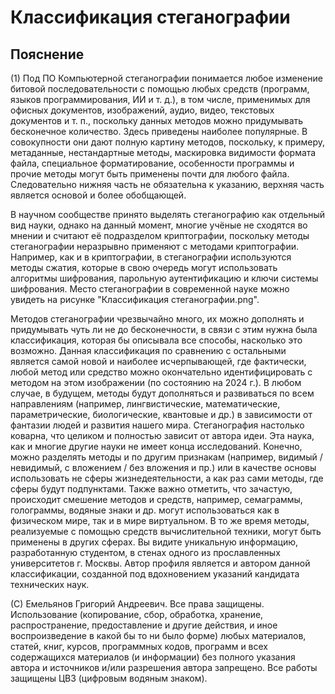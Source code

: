 <h1>Классификация стеганографии</h1>

<h2>Пояснение</h2>

(1) Под ПО Компьютерной стеганографии понимается любое изменение битовой последовательности с помощью любых средств (программ, языков программирования, ИИ и т. д.), в том числе, применимых для офисных документов, изображений, аудио, видео, текстовых документов и т. п., поскольку данных методов можно придумывать бесконечное количество. Здесь приведены наиболее популярные. В совокупности они дают полную картину методов, поскольку, к примеру, метаданные, нестандартные методы, маскировка видимости формата файла, специальное форматирование, особенности программы и прочие методы могут быть применены почти для любого файла. Следовательно нижняя часть не обязательна к указанию, верхняя часть является основой и более обобщающей.

В научном сообществе принято выделять стеганографию как отдельный вид науки, однако на данный момент, многие учёные не сходятся во мнении и считают её подразделом криптографии, поскольку методы стеганографии неразрывно применяют с методами криптографии. Например, как и в криптографии, в стеганографии используются методы сжатия, которые в свою очередь могут использовать алгоритмы шифрования, парольную аутентификацию и ключи системы шифрования. Место стеганографии в современной науке можно увидеть на рисунке "Классификация стеганографии.png".

Методов стеганографии чрезвычайно много, их можно дополнять и придумывать чуть ли не до бесконечности, в связи с этим нужна была классификация, которая бы описывала все способы, насколько это возможно. Данная классификация по сравнению с остальными является самой новой и наиболее исчерпывающей, где фактически, любой метод или средство можно окончательно идентифицировать с методом на этом изображении (по состоянию на 2024 г.). В любом случае, в будущем, методы будут дополняться и развиваться по всем направлениям (например, лингвистические, математические, параметрические, биологические, квантовые и др.) в зависимости от фантазии людей и развития нашего мира. Стеганография настолько коварна, что целиком и полностью зависит от автора идеи. Эта наука, как и многие другие науки не имеет конца исследований. Конечно, можно разделять методы и по другим признакам (например, видимый / невидимый, с вложением / без вложения и пр.) или в качестве основы использовать не сферы жизнедеятельности, а как раз сами методы, где сферы будут подпунктами. Также важно отметить, что зачастую, происходит смешение методов и средств, например, семаграммы, голограммы, водяные знаки и др. могут использоваться как в физическом мире, так и в мире виртуальном. В то же время методы, реализуемые с помощью средств вычислительной техники, могут быть применены в других сферах. Вы видите уникальную информацию, разработанную студентом, в стенах одного из прославленных университетов г. Москвы. Автор профиля является и автором данной классификации, созданной под вдохновением указаний кандидата технических наук.

(С) Емельянов Григорий Андреевич. Все права защищены. Использование (копирование, сбор, обработка, хранение, распространение, предоставление и другие действия, и иное воспроизведение в какой бы то ни было форме) любых материалов, статей, книг, курсов, программных кодов, программ и всех содержащихся материалов (и информации) без полного указания автора и источников и/или разрешения автора запрещено. Все работы защищены ЦВЗ (цифровым водяным знаком).

